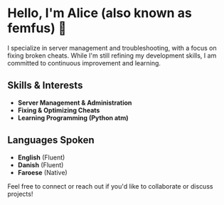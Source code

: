 # Hello, I'm Alice (also known as femfus) 👋

I specialize in server management and troubleshooting, with a focus on fixing broken cheats. While I'm still refining my development skills, I am committed to continuous improvement and learning.

## Skills & Interests
- **Server Management & Administration**
- **Fixing & Optimizing Cheats**
- **Learning Programming (Python atm)**

## Languages Spoken
- **English** (Fluent)
- **Danish** (Fluent)
- **Faroese** (Native)

Feel free to connect or reach out if you'd like to collaborate or discuss projects!

